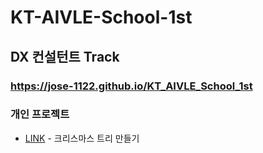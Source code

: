 # KT-AIVLE-School-1st
## DX 컨설턴트 Track

### https://jose-1122.github.io/KT_AIVLE_School_1st

### 개인 프로젝트
  * [LINK](https://jose-1122.github.io/KT_AIVLE_School_1st/X_mas_Tree.html) - 크리스마스 트리 만들기
